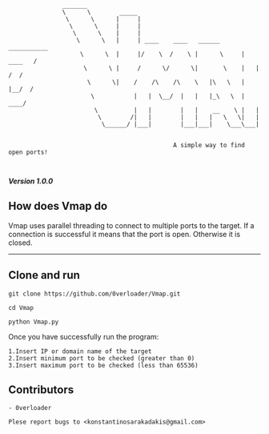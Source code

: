         
```
               _______
               \      \        _____
                \      \      |     |
                 \      \     |     |
                  \      \    |     |
                   \      \   |     | ____    ____   ______       ___________
                    \      \  |     |/    \  /    \ |      \     |    ____   /
                     \      \ |     /      \/      \|       \    |   |   /  /  
                      \      \|    /    /\    /\    \   |\   \   |   |__/  /
                       \           |   |  \__/  |   |   |_\   \  |    ____/
                        \          |   |        |   |    __    \ |   |
                         \        /|   |        |   |   |   \   \|   |
                          \______/ |___|        |___|___|    \___\___|
            
                  
                                              A simple way to find open ports!



```
***Version 1.0.0***

How does Vmap do
---

Vmap uses parallel threading to connect to multiple ports to the target. If a connection is successful it means
that the port is open. Otherwise it is closed.

---

Clone and run
---
```
git clone https://github.com/0verloader/Vmap.git
```
```
cd Vmap
```
```
python Vmap.py
```

Once you have successfully run the program:
```
1.Insert IP or domain name of the target
2.Insert minimum port to be checked (greater than 0)
3.Insert maximum port to be checked (less than 65536)
```

Contributors
---
```
- 0verloader

Plese report bugs to <konstantinosarakadakis@gmail.com>
```
